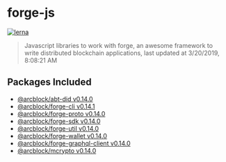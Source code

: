 # forge-js

[![lerna](https://img.shields.io/badge/maintained%20with-lerna-cc00ff.svg)](https://lernajs.io/)

> Javascript libraries to work with forge, an awesome framework to write distributed blockchain applications, last updated at 3/20/2019, 8:08:21 AM

## Packages Included

- [@arcblock/abt-did v0.14.0](./packages/abt-did)
- [@arcblock/forge-cli v0.14.1](./packages/forge-cli)
- [@arcblock/forge-proto v0.14.0](./packages/forge-proto)
- [@arcblock/forge-sdk v0.14.0](./packages/forge-sdk)
- [@arcblock/forge-util v0.14.0](./packages/forge-util)
- [@arcblock/forge-wallet v0.14.0](./packages/forge-wallet)
- [@arcblock/forge-graphql-client v0.14.0](./packages/graphql-client)
- [@arcblock/mcrypto v0.14.0](./packages/mcrypto)

